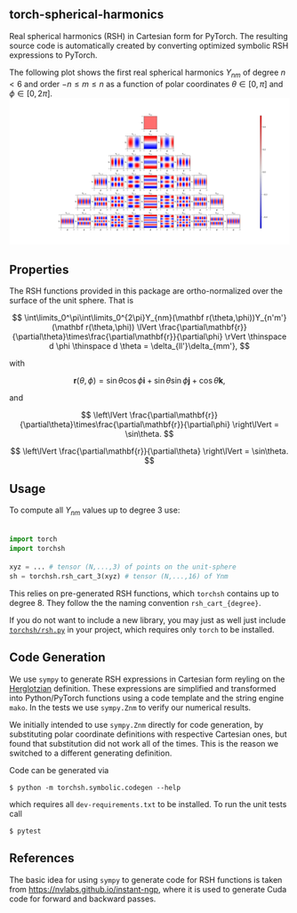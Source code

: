 ## **torch-spherical-harmonics**

Real spherical harmonics (RSH) in Cartesian form for PyTorch. The resulting source code is automatically created by converting optimized symbolic RSH expressions to PyTorch.

The following plot shows the first real spherical harmonics $Y_{nm}$ of degree $n < 6$ and order $-n \le m \le n$ as a function of polar coordinates $\theta \in [0,\pi]$ and $\phi \in [0,2\pi]$.
![](etc/rsph_theta_phi.png?raw=true)

## Properties

The RSH functions provided in this package are ortho-normalized over the surface of the unit sphere. That is

$$
\int\limits_0^\pi\int\limits_0^{2\pi}Y_{nm}(\mathbf r(\theta,\phi))Y_{n'm'}(\mathbf r(\theta,\phi)) \lVert	 \frac{\partial\mathbf{r}}{\partial\theta}\times\frac{\partial\mathbf{r}}{\partial\phi} \rVert \thinspace d \phi \thinspace d \theta = \delta_{ll'}\delta_{mm'},
$$

with

$$
\mathbf r(\theta,\phi) = \sin\theta\cos\phi\mathbf{i} + \sin\theta\sin\phi\mathbf{j} + \cos\theta\mathbf{k},
$$

and

$$
\left\lVert \frac{\partial\mathbf{r}}{\partial\theta}\times\frac{\partial\mathbf{r}}{\partial\phi} \right\lVert = \sin\theta.
$$

$$
\left\lVert \frac{\partial\mathbf{r}}{\partial\theta} \right\lVert = \sin\theta.
$$

## Usage

To compute all $Y_{nm}$ values up to degree 3 use:

```python

import torch
import torchsh

xyz = ... # tensor (N,...,3) of points on the unit-sphere
sh = torchsh.rsh_cart_3(xyz) # tensor (N,...,16) of Ynm
```

This relies on pre-generated RSH functions, which `torchsh` contains up to degree 8. They follow the the naming convention `rsh_cart_{degree}`.

If you do not want to include a new library, you may just as well just include [`torchsh/rsh.py`](./torchsh/rsh.py) in your project, which requires only `torch` to be installed.

## Code Generation

We use `sympy` to generate RSH expressions in Cartesian form reyling on the [Herglotzian](https://en.wikipedia.org/wiki/Spherical_harmonics#Separated_Cartesian_form) definition. These expressions are simplified and transformed into Python/PyTorch functions using a code template and the string engine `mako`. In the tests we use `sympy.Znm` to verify our numerical results.

We initially intended to use `sympy.Znm` directly for code generation, by substituting polar coordinate definitions with respective Cartesian ones, but found that substitution did not work all of the times. This is the reason we switched to a different generating definition.

Code can be generated via

```
$ python -m torchsh.symbolic.codegen --help
```

which requires all `dev-requirements.txt` to be installed. To run the unit tests call

```
$ pytest
```

## References

The basic idea for using `sympy` to generate code for RSH functions is taken from https://nvlabs.github.io/instant-ngp, where it is used to generate Cuda code for forward and backward passes.
